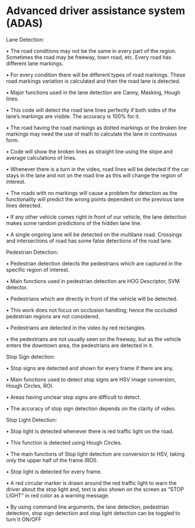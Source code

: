 # Advanced driver assistance system (ADAS)

Lane Detection:

• The road conditions may not be the same in every part of the region. Sometimes the road 
may be freeway, town road, etc. Every road has different lane markings. 

• For every condition there will be different types of road markings. These road markings 
variation is calculated and then the road lane is detected.

• Major functions used in the lane detection are Canny, Masking, Hough lines.

• This code will detect the road lane lines perfectly if both sides of the lane’s markings are 
visible. The accuracy is 100% for it.

• The road having the road markings as dotted markings or the broken line markings may 
need the use of math to calculate the lane in continuous form.

• Code will show the broken lines as straight line using the slope and average calculations 
of lines.

• Whenever there is a turn in the video, road lines will be detected if the car stays in the lane 
and not on the road line as this will change the region of interest. 

• The roads with no markings will cause a problem for detection as the functionality will 
predict the wrong points dependent on the previous lane lines detected.

• If any other vehicle comes right in front of our vehicle, the lane detection makes some 
random predictions of the hidden lane line.

• A single ongoing lane will be detected on the multilane road. Crossings and intersections 
of road has some false detections of the road lane.



Pedestrian Detection:

• Pedestrian detection detects the pedestrians which are captured in the specific region of 
interest.

• Main functions used in pedestrian detection are HOG Descriptor, SVM detector.

• Pedestrians which are directly in front of the vehicle will be detected. 

• This work does not focus on occlusion handling; hence the occluded pedestrian regions are 
not considered.

• Pedestrians are detected in the video by red rectangles.

• the pedestrians are not usually seen on the freeway, but as the vehicle enters the downtown 
area, the pedestrians are detected in it.



Stop Sign detection:

• Stop signs are detected and shown for every frame if there are any.

• Main functions used to detect stop signs are HSV image conversion, Hough Circles, ROI.

• Areas having unclear stop signs are difficult to detect.

• The accuracy of stop sign detection depends on the clarity of video.



Stop Light Detection:

• Stop light is detected whenever there is red traffic light on the road. 

• This function is detected using Hough Circles.

• The main functions of Stop light detection are conversion to HSV, taking only the upper 
half of the frame (ROI).

• Stop light is detected for every frame.

• A red circular marker is drawn around the red traffic light to warn the driver about the stop 
light and, text is also shown on the screen as “STOP LIGHT” in red color as a warning 
message. 

• By using command line arguments, the lane detection, pedestrian detection, stop sign 
detection and stop light detection can be toggled to turn it ON/OFF
